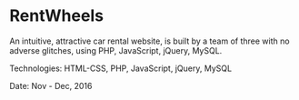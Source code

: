 # RentWheels
An intuitive, attractive car rental website, is built by a team of three with no adverse glitches, using PHP, JavaScript, jQuery, MySQL. 

Technologies: HTML-CSS, PHP, JavaScript, jQuery, MySQL

Date: Nov - Dec, 2016
